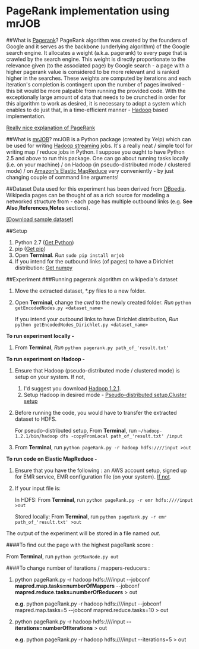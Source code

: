 PageRank implementation using mrJOB
===================================
##What is [Pagerank](http://en.wikipedia.org/wiki/PageRank)?
PageRank algorithm was created by the founders of Google and it serves as the backbone (underlying algorithm) of the Google search engine. It allocates a weight (a.k.a. pagerank) to every page that is crawled by the search engine. This weight is directly proportionate to the relevance given (to the associated page) by Google search - a page with a higher pagerank value is considered to be more relevant and is ranked higher in the searches. These weights are computed by iterations and each iteration's completion is contingent upon the number of pages involved - this bit would be more palpable from running the provided code. With the exceptionally large amount of data that needs to be crunched in order for this algorithm to work as desired, it is necessary to adopt a system which enables to do just that, in a time-efficient manner - [Hadoop](http://strata.oreilly.com/2011/01/what-is-hadoop.html) based implementation.

[Really nice explanation of PageRank](http://pr.efactory.de/e-pagerank-algorithm.shtml)

##What is [mrJOB](https://github.com/Yelp/mrjob)?
mrJOB is a Python package (created by Yelp) which can be used for writing [Hadoop streaming](http://hadoop.apache.org/docs/r1.1.2/streaming.html) jobs. It's a really neat / simple tool for writing map / reduce jobs in Python. I suppose you ought to have Python 2.5 and above to run this package. One can go about running tasks locally (i.e. on your machine) / on Hadoop (in pseudo-distributed mode / clustered mode) / on [Amazon's Elastic MapReduce](http://aws.amazon.com/elasticmapreduce/) very conveniently - by just changing couple of command line arguments!

##Dataset
Data used for this experiment has been derived from [DBpedia](http://dbpedia.org/About). Wikipedia pages can be thought of as a rich source for modeling a networked structure from - each page has multiple outbound links (e.g. **See Also**,**References**,**Notes** sections).

[[Download sample dataset]](http://downloads.dbpedia.org/3.9/id/page_links_id.nt.bz2)

##Setup
1. Python 2.7 ([Get Python](http://www.python.org/download/releases/2.7/))
2. pip ([Get pip](https://pypi.python.org/pypi/pip))
3. Open **Terminal**. *Run* `sudo pip install mrjob`
4. If you intend for the outbound links (of pages) to have a Dirichlet distribution: [Get numpy](http://www.scipy.org/install.html)

##Experiment
###Running pagerank algorithm on wikipedia's dataset

1. Move the extracted dataset, \*.py files to a new folder.
2. Open **Terminal**, change the *cwd* to the newly created folder. *Run* `python getEncodedNodes.py <dataset_name>`

	If you intend your outbound links to have Dirichlet distribution, *Run* `python getEncodedNodes_Dirichlet.py <dataset_name>`


**To run experiment locally -**

1. From **Terminal**, *Run* `python pagerank.py path_of_'result.txt'`

**To run experiment on Hadoop -**

1. Ensure that Hadoop (pseudo-distributed mode / clustered mode) is setup on your system. If not,

	1. I'd suggest you download [Hadoop 1.2.1](http://mirror.cc.columbia.edu/pub/software/apache/hadoop/common/hadoop-1.2.1/hadoop-1.2.1-bin.tar.gz).
	2. Setup Hadoop in desired mode - [Pseudo-distributed setup](http://hadoop.apache.org/docs/r1.2.1/single_node_setup.html),[Cluster setup](http://hadoop.apache.org/docs/r1.2.1/cluster_setup.html)

2. Before running the code, you would have to transfer the extracted dataset to HDFS. 

	For pseudo-distributed setup, From **Terminal**, run `~/hadoop-1.2.1/bin/hadoop dfs -copyFromLocal path_of_'result.txt' /input`

3. From **Terminal**, run `python pageRank.py -r hadoop hdfs:////input >out`

**To run code on Elastic MapReduce -**

1. Ensure that you have the following : an AWS account setup, signed up for EMR service, EMR configuration file (on your system). [If not](http://pythonhosted.org/mrjob/guides/emr-quickstart.html#configuring-aws-credentials).

2. If your input file is:

	In HDFS: From **Terminal**, run `python pageRank.py -r emr hdfs:////input >out`

	Stored locally: From **Terminal**, run `python pageRank.py -r emr path_of_'result.txt' >out`

The output of the experiment will be stored in a file named *out*.


####To find out the page with the highest pageRank score :

From **Terminal**, run `python getMaxNode.py out`


####To change number of iterations / mappers-reducers :

1.	python pageRank.py -r hadoop hdfs:////input --jobconf **mapred.map.tasks=numberOfMappers** --jobconf **mapred.reduce.tasks=numberOfReducers** > out
	
	**e.g.** python pageRank.py -r hadoop hdfs:////input --jobconf mapred.map.tasks=5 --jobconf mapred.reduce.tasks=10 > out
	
2. python pageRank.py -r hadoop hdfs:////input **--iterations=numberOfIterations** > out
	
	**e.g.** python pageRank.py -r hadoop hdfs:////input --iterations=5 > out
